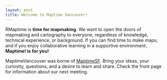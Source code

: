 ```yaml
---
layout: post
title: Welcome to Maptime Vancouver!
---
```


RMaptime is **time for mapmaking**. We want to open the doors of mapmaking and cartography to everyone, regardless of knowledge, technical experience, or background. If you can find time to make maps, and if you enjoy collaborative learning in a supportive environment, **Maptime! is for you!**

MaptimeVancouver was borne of [MaptimeSF](http://www.maptime.io). Bring your ideas, your curiosity, questions, and a desire to learn and share. Check the front page for information about our next meeting.
